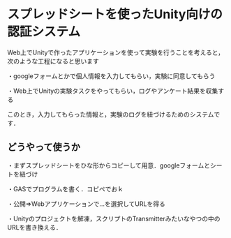 # スプレッドシートを使ったUnity向けの認証システム
Web上でUnityで作ったアプリケーションを使って実験を行うことを考えると，次のような工程になると思います　

・googleフォームとかで個人情報を入力してもらい，実験に同意してもらう

・Web上でUnityの実験タスクをやってもらい，ログやアンケート結果を収集する

このとき，入力してもらった情報と，実験のログを紐づけるためのシステムです．


## どうやって使うか

・まずスプレッドシートをひな形からコピーして用意．googleフォームとシートを紐づけ

・GASでプログラムを書く．コピペでおｋ

・公開⇒Webアプリケーションで...を選択してURLを得る

・Unityのプロジェクトを解凍，スクリプトのTransmitterみたいなやつの中のURLを書き換える．
